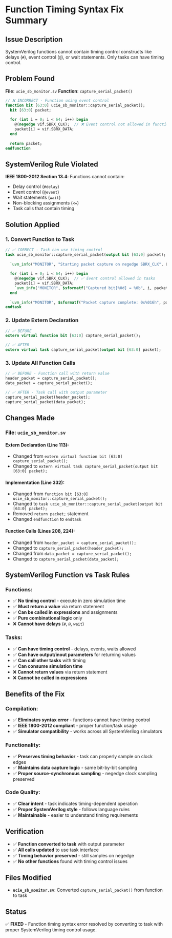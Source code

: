# Function Timing Syntax Fix Summary

## Issue Description
SystemVerilog functions cannot contain timing control constructs like delays (`#`), event control (`@`), or wait statements. Only tasks can have timing control.

## Problem Found
**File**: `ucie_sb_monitor.sv`
**Function**: `capture_serial_packet()`

```systemverilog
// ❌ INCORRECT - Function using event control
function bit [63:0] ucie_sb_monitor::capture_serial_packet();
  bit [63:0] packet;
  
  for (int i = 0; i < 64; i++) begin
    @(negedge vif.SBRX_CLK);  // ❌ Event control not allowed in functions
    packet[i] = vif.SBRX_DATA;
  end
  
  return packet;
endfunction
```

## SystemVerilog Rule Violated
**IEEE 1800-2012 Section 13.4**: Functions cannot contain:
- Delay control (`#delay`)
- Event control (`@event`)  
- Wait statements (`wait`)
- Non-blocking assignments (`<=`)
- Task calls that contain timing

## Solution Applied

### 1. Convert Function to Task
```systemverilog
// ✅ CORRECT - Task can use timing control
task ucie_sb_monitor::capture_serial_packet(output bit [63:0] packet);
  
  `uvm_info("MONITOR", "Starting packet capture on negedge SBRX_CLK", UVM_DEBUG)
  
  for (int i = 0; i < 64; i++) begin
    @(negedge vif.SBRX_CLK);  // ✅ Event control allowed in tasks
    packet[i] = vif.SBRX_DATA;
    `uvm_info("MONITOR", $sformatf("Captured bit[%0d] = %0b", i, packet[i]), UVM_HIGH)
  end
  
  `uvm_info("MONITOR", $sformatf("Packet capture complete: 0x%016h", packet), UVM_DEBUG)
endtask
```

### 2. Update Extern Declaration
```systemverilog
// ✅ BEFORE
extern virtual function bit [63:0] capture_serial_packet();

// ✅ AFTER
extern virtual task capture_serial_packet(output bit [63:0] packet);
```

### 3. Update All Function Calls
```systemverilog
// ✅ BEFORE - Function call with return value
header_packet = capture_serial_packet();
data_packet = capture_serial_packet();

// ✅ AFTER - Task call with output parameter
capture_serial_packet(header_packet);
capture_serial_packet(data_packet);
```

## Changes Made

### File: `ucie_sb_monitor.sv`

#### Extern Declaration (Line 113):
- Changed from `extern virtual function bit [63:0] capture_serial_packet();`
- Changed to `extern virtual task capture_serial_packet(output bit [63:0] packet);`

#### Implementation (Line 332):
- Changed from `function bit [63:0] ucie_sb_monitor::capture_serial_packet();`
- Changed to `task ucie_sb_monitor::capture_serial_packet(output bit [63:0] packet);`
- Removed `return packet;` statement
- Changed `endfunction` to `endtask`

#### Function Calls (Lines 208, 224):
- Changed from `header_packet = capture_serial_packet();`
- Changed to `capture_serial_packet(header_packet);`
- Changed from `data_packet = capture_serial_packet();`  
- Changed to `capture_serial_packet(data_packet);`

## SystemVerilog Function vs Task Rules

### Functions:
- ✅ **No timing control** - execute in zero simulation time
- ✅ **Must return a value** via return statement
- ✅ **Can be called in expressions** and assignments
- ✅ **Pure combinational logic** only
- ❌ **Cannot have delays** (`#`, `@`, `wait`)

### Tasks:
- ✅ **Can have timing control** - delays, events, waits allowed
- ✅ **Can have output/inout parameters** for returning values
- ✅ **Can call other tasks** with timing
- ✅ **Can consume simulation time**
- ❌ **Cannot return values** via return statement
- ❌ **Cannot be called in expressions**

## Benefits of the Fix

### Compilation:
- ✅ **Eliminates syntax error** - functions cannot have timing control
- ✅ **IEEE 1800-2012 compliant** - proper function/task usage
- ✅ **Simulator compatibility** - works across all SystemVerilog simulators

### Functionality:
- ✅ **Preserves timing behavior** - task can properly sample on clock edges
- ✅ **Maintains data capture logic** - same bit-by-bit sampling
- ✅ **Proper source-synchronous sampling** - negedge clock sampling preserved

### Code Quality:
- ✅ **Clear intent** - task indicates timing-dependent operation
- ✅ **Proper SystemVerilog style** - follows language rules
- ✅ **Maintainable** - easier to understand timing requirements

## Verification
- ✅ **Function converted to task** with output parameter
- ✅ **All calls updated** to use task interface
- ✅ **Timing behavior preserved** - still samples on negedge
- ✅ **No other functions** found with timing control issues

## Files Modified
- **`ucie_sb_monitor.sv`**: Converted `capture_serial_packet()` from function to task

## Status
✅ **FIXED** - Function timing syntax error resolved by converting to task with proper SystemVerilog timing control usage.